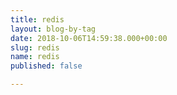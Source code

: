 ```yaml
---
title: redis
layout: blog-by-tag
date: 2018-10-06T14:59:38.000+00:00
slug: redis
name: redis
published: false

---
```

